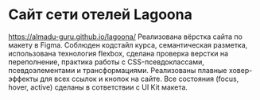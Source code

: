 # Сайт сети отелей Lagoona
https://almadu-guru.github.io/lagoona/
Реализована вёрстка сайта по макету в Figma. 
Соблюден кодстайл курса, семантическая разметка, использована технология flexbox, сделана проверка верстки на переполнение, практика работы с CSS-псевдоклассами, псевдоэлементами и трансформациями.
Реализованы плавные ховер-эффекты для всех ссылок и кнопок на сайте. Все состояния (focus, hover, active) сделаны в сответствии с UI Kit макета.

